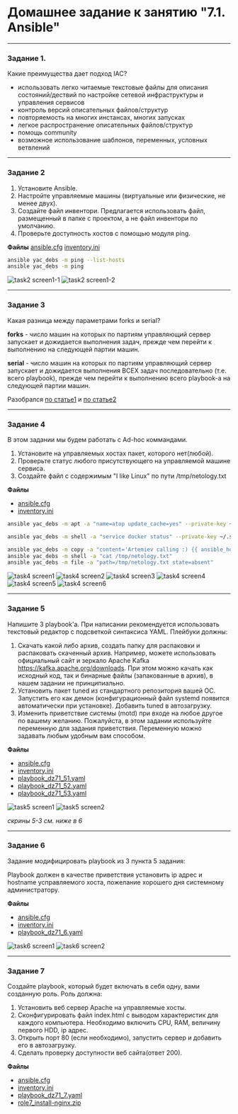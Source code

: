 # Домашнее задание к занятию "7.1. Ansible"

 ---

### Задание 1. 

Какие преимущества дает подход IAC?

- использовать легко читаемые текстовые файлы для описания состояний/дествий по настройке сетевой инфраструктуры и управления сервисов
- контроль версий описательных файлов/структур
- повторяемость на многих инстансах, многих запусках
- легкое распространение описательных файлов/структур
- помощь community 
- возможное использование шаблонов, переменных, условных ветвлений

---

### Задание 2 

1. Установите Ansible.
2. Настройте управляемые машины (виртуальные или физические, не менее двух).
3. Создайте файл инвентори. Предлагается использовать файл, размещенный в папке с проектом, а не файл инвентори по умолчанию.
4. Проверьте доступность хостов с помощью модуля ping.

**Файлы**
[ansible.cfg](ansible71/ansible.cfg)
[inventory.ini](ansible71/inventory.ini)

```sh
ansible yac_debs -m ping --list-hosts
ansible yac_debs -m ping
```
![task2 screen1-1](https://github.com/paive-media/netology_dz_6-5/blob/main/dz_ans_7-1_screen1-1.png "ansible ping list")
![task2 screen1-2](https://github.com/paive-media/netology_dz_6-5/blob/main/dz_ans_7-1_screen1-2.png "ansible ping")

 
---

### Задание 3 

Какая разница между параметрами forks и serial? 

**forks** - число машин на которых по партиям управляющий сервер запускает и дожидается выполнения задач, прежде чем перейти к выполнению на следующей партии машин. 

**serial** - число машин на которых по партиям управляющий сервер запускает и дожидается выполнения ВСЕХ задач последовательно (т.е. всего playbook), прежде чем перейти к выполнению всего playbook-а на следующей партии машин.

Разобрался [по статье1](https://medium.com/devops-srilanka/difference-between-forks-and-serial-in-ansible-48677ebe3f36) 
и [по статье2](https://habr.com/ru/company/redhatrussia/blog/650679/)


---

### Задание 4 

В этом задании мы будем работать с Ad-hoc коммандами.

1. Установите на управляемых хостах пакет, которого нет(любой).
2. Проверьте статус любого присутствующего на управляемой машине сервиса. 
3. Создайте файл с содержимым "I like Linux" по пути /tmp/netology.txt

**Файлы**
- [ansible.cfg](ansible71/ansible.cfg)
- [inventory.ini](ansible71/inventory.ini)


```sh
ansible yac_debs -m apt -a "name=atop update_cache=yes" --private-key ~/.ssh/id_ed25519 -b

ansible yac_debs -m shell -a "service docker status" --private-key ~/.ssh/id_ed25519 -b

ansible yac_debs -m copy -a "content='Artemiev calling :) {{ ansible_host }}' dest=/tmp/netology.txt" --private-key ~/.ssh/id_ed25519 -b
ansible yac_debs -m shell -a "cat /tmp/netology.txt"
ansible yac_debs -m file -a "path=/tmp/netology.txt state=absent"
```

![task4 screen1](https://github.com/paive-media/netology_dz_6-5/blob/main/dz_ans_7-1_screen4-1.png "ansible atop")
![task4 screen2](https://github.com/paive-media/netology_dz_6-5/blob/main/dz_ans_7-1_screen4-2.png "ansible service status")
![task4 screen3](https://github.com/paive-media/netology_dz_6-5/blob/main/dz_ans_7-1_screen4-3.png "ansible file create")
![task4 screen4](https://github.com/paive-media/netology_dz_6-5/blob/main/dz_ans_7-1_screen4-4.png "ansible file read")
![task4 screen5](https://github.com/paive-media/netology_dz_6-5/blob/main/dz_ans_7-1_screen4-5.png "ansible file remove")
![task4 screen6](https://github.com/paive-media/netology_dz_6-5/blob/main/dz_ans_7-1_screen4-6.png "ansible file read error")


---

### Задание 5

Напишите 3 playbook'a. При написании рекомендуется использовать текстовый редактор с подсветкой синтаксиса YAML.
Плейбуки должны: 
1. Скачать какой либо архив, создать папку для распаковки и распаковать скаченный архив. Например, можете использовать официальный сайт и зеркало Apache Kafka https://kafka.apache.org/downloads. При этом можно качать как исходный код, так и бинарные файлы (запакованные в архив), в нашем задании не принципиально.
2. Установить пакет tuned из стандартного репозитория вашей ОС. Запустить его как демон (конфигурационный файл systemd появится автоматически при установке). Добавить tuned в автозагрузку.
3. Изменить приветствие системы (motd) при входе на любое другое по вашему желанию. Пожалуйста, в этом задании используйте переменную для задания приветствия. Переменную можно задавать любым удобным вам способом.

**Файлы**
- [ansible.cfg](ansible71/ansible.cfg)
- [inventory.ini](ansible71/inventory.ini)
- [playbook_dz71_51.yaml](ansible71/playbook_dz71_51.yaml)
- [playbook_dz71_52.yaml](ansible71/playbook_dz71_52.yaml)
- [playbook_dz71_53.yaml](ansible71/playbook_dz71_53.yaml)


![task5 screen1](https://github.com/paive-media/netology_dz_6-5/blob/main/dz_ans_7-1_screen5-1.png "download & archiive")
![task5 screen2](https://github.com/paive-media/netology_dz_6-5/blob/main/dz_ans_7-1_screen5-2.png "install & launch")

*скрины 5-3 см. ниже в 6*

 ---

### Задание 6

Задание модифицировать playbook из 3 пункта 5 задания: 

Playbook должен в качестве приветствия установить ip адрес и hostname усправляемого хоста, пожелание хорошего дня системному администратору. 

**Файлы**
- [ansible.cfg](ansible71/ansible.cfg)
- [inventory.ini](ansible71/inventory.ini)
- [playbook_dz71_6.yaml](ansible71/playbook_dz71_6.yaml)


![task6 screen1](https://github.com/paive-media/netology_dz_6-5/blob/main/dz_ans_7-1_screen6-1.png "change motd")
![task6 screen2](https://github.com/paive-media/netology_dz_6-5/blob/main/dz_ans_7-1_screen6-1.png "change motd result")

 ---

### Задание 7

Создайте playbook, который будет включать в себя одну, вами созданную роль.
Роль должна:

1. Установить веб сервер Apache на управляемые хосты.
2. Сконфигурировать файл index.html c выводом характеристик для каждого компьютера. Необходимо включить CPU, RAM, величину первого HDD, ip адрес.
3. Открыть порт 80 (если необходимо), запустить сервер и добавить его в автозагрузку.
4. Сделать проверку доступности веб сайта(ответ 200).

**Файлы**
- [ansible.cfg](ansible71/ansible.cfg)
- [inventory.ini](ansible71/inventory.ini)
- [playbook_dz71_7.yaml](ansible71/playbook_dz71_7.yaml)
- [role7_install-nginx.zip](ansible71/role7_install-nginx.zip)
